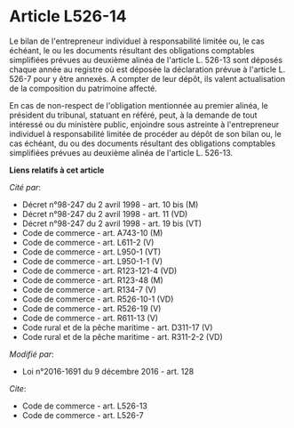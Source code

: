 # Article L526-14

Le bilan de l'entrepreneur individuel à responsabilité limitée ou, le cas échéant, le ou les documents résultant des
obligations comptables simplifiées prévues au deuxième alinéa de l'article L. 526-13 sont déposés chaque année au registre où
est déposée la déclaration prévue à l'article L. 526-7 pour y être annexés. A compter de leur dépôt, ils valent actualisation
de la composition du patrimoine affecté. 

En cas de non-respect de l'obligation mentionnée au premier alinéa, le président du tribunal, statuant en référé, peut, à la
demande de tout intéressé ou du ministère public, enjoindre sous astreinte à l'entrepreneur individuel à responsabilité
limitée de procéder au dépôt de son bilan ou, le cas échéant, du ou des documents résultant des obligations comptables
simplifiées prévues au deuxième alinéa de l'article L. 526-13.

**Liens relatifs à cet article**

_Cité par_:

  - Décret n°98-247 du 2 avril 1998 - art. 10 bis (M)
  - Décret n°98-247 du 2 avril 1998 - art. 11 (VD)
  - Décret n°98-247 du 2 avril 1998 - art. 19 bis (VT)
  - Code de commerce - art. A743-10 (M)
  - Code de commerce - art. L611-2 (V)
  - Code de commerce - art. L950-1 (VT)
  - Code de commerce - art. L950-1-1 (V)
  - Code de commerce - art. R123-121-4 (VD)
  - Code de commerce - art. R123-48 (M)
  - Code de commerce - art. R134-7 (V)
  - Code de commerce - art. R526-10-1 (VD)
  - Code de commerce - art. R526-19 (V)
  - Code de commerce - art. R611-13 (V)
  - Code rural et de la pêche maritime - art. D311-17 (V)
  - Code rural et de la pêche maritime - art. R311-2-2 (VD)

_Modifié par_:

  - Loi n°2016-1691 du 9 décembre 2016 - art. 128

_Cite_:

  - Code de commerce - art. L526-13
  - Code de commerce - art. L526-7
